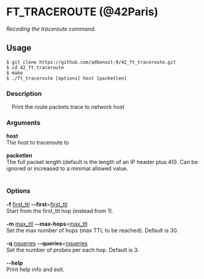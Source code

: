 # FT_TRACEROUTE (@42Paris)
*Recoding the traceroute command.*

## Usage

```
$ git clone https://github.com/adbenoit-9/42_ft_traceroute.git
$ cd 42_ft_traceroute
$ make
$ ./ft_traceroute [options] host [packetlen]
```

### Description

<p style="margin: 0px; margin-top: 1em; margin-bottom: 1.5em;margin-left: 1em">
Print the route packets trace to network host
</p>

### Arguments
<p style="margin-top: 1em;">
    <strong>host</strong><br>
    The host to traceroute to<br><br>
    <strong>packetlen</strong><br>
    The full packet length (default is the length of an IP header plus 40). Can be ignored or increased to a minimal allowed value.<br><br>

### Options

<p style="margin-top: 1em;">
    <strong>-f</strong> <ins>first_ttl</ins>  <strong>--first</strong>=<ins>first_ttl</ins></strong><br>
    Start from the first_ttl hop (instead from 1).<br><br>
    <strong>-m</strong> <ins>max_ttl</ins>  <strong>--max-hops</strong>=<ins>max_ttl</ins></strong><br>
    Set the max number of hops (max TTL to be reached). Default is 30.<br><br>
    <strong>-q</strong> <ins>nqueries</ins>  <strong>--queries</strong>=<ins>nqueries</ins><br>
    Set the number of probes per each hop. Default is 3.<br><br>
    <strong>--help</strong><br>
    Print help info and exit.<br><br>
</p>
